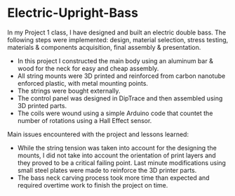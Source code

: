 # Electric-Upright-Bass

In my Project 1 class, I have designed and built an electric double bass. The following steps were implemented: design, material selection, stress testing, materials & components acquisition, final assembly & presentation.

 - In this project I constructed the main body using an aluminum bar & wood for the neck for easy and cheap assembly. 
 - All string mounts were 3D printed and reinforced from carbon nanotube enforced plastic, with metal mounting points.
 - The strings were bought externally.
 - The control panel was designed in DipTrace and then assembled using 3D printed parts.
 - The coils were wound using a simple Arduino code that countet the number of rotations using a Hall Effect sensor.

Main issues encountered with the project and lessons learned:

 - While the string tension was taken into account for the designing the mounts, I did not take into account the orientation of print layers and they proved to be a critical failing point. Last minute modifications using small steel plates were made to reinforce the 3D printer parts.
 - The bass neck carving process took more time than expected and required overtime work to finish the project on time.
